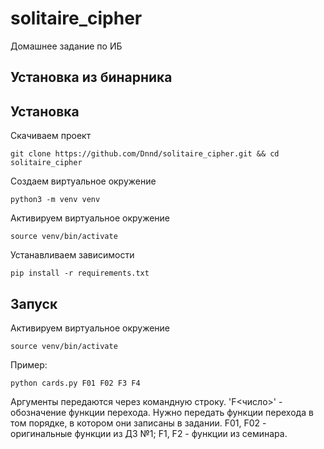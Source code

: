 # solitaire_cipher
Домашнее задание по ИБ

## Установка из бинарника

## Установка

Скачиваем проект

`git clone https://github.com/Dnnd/solitaire_cipher.git && cd solitaire_cipher`

Создаем виртуальное окружение

`python3 -m venv venv`

Активируем виртуальное окружение

`source venv/bin/activate`

Устанавливаем зависимости

`pip install -r requirements.txt`

## Запуск

Активируем виртуальное окружение

`source venv/bin/activate`

Пример:

`python cards.py F01 F02 F3 F4`

Аргументы передаются через командную строку. 'F<число>' - обозначение функции перехода. 
Нужно передать функции перехода в том порядке, в котором они записаны в задании. F01, F02 - оригинальные функции из ДЗ №1; F1, F2 - функции из семинара.
